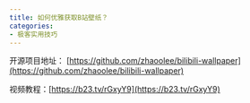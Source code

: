 ```yaml
---
title: 如何优雅获取B站壁纸？
categories:
- 极客实用技巧
---
```






开源项目地址： [https://github.com/zhaoolee/bilibili-wallpaper](https://github.com/zhaoolee/bilibili-wallpaper)



视频教程：[https://b23.tv/rGxyY9](https://b23.tv/rGxyY9)

